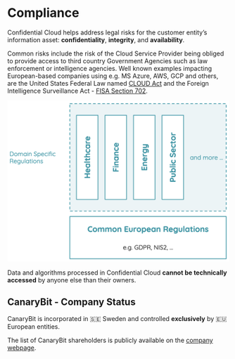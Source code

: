 # Compliance

Confidential Cloud helps address legal risks for the customer entity’s information asset: **confidentiality**, **integrity**, and **availability**.

Common risks include the risk of the Cloud Service Provider being obliged to provide access to third country Government Agencies such as law enforcement or intelligence agencies.
Well known examples impacting European-based companies using e.g. MS Azure, AWS, GCP and others, are the United States Federal Law named [CLOUD Act](https://www.alstonprivacy.com/cloud-act-impact-cross-border-access-contents-communications/) and the Foreign Intelligence Surveillance Act - [FISA Section 702](https://www.dni.gov/files/icotr/Section702-Basics-Infographic.pdf).

![Confidential Cloud Legal](./img/confidential-cloud-legal.png)

Data and algorithms processed in Confidential Cloud **cannot be technically accessed** by anyone else than their owners.

## CanaryBit - Company Status

CanaryBit is incorporated in 🇸🇪 Sweden and controlled **exclusively** by 🇪🇺 European entities.

The list of CanaryBit shareholders is publicly available on the [company webpage](https://www.canarybit.eu/about-us/).